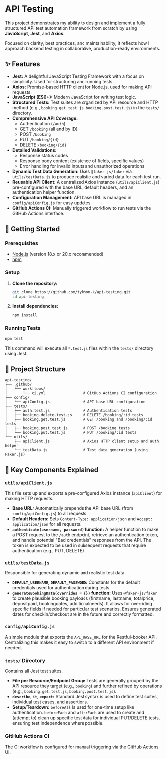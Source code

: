 # API Testing

This project demonstrates my ability to design and implement a fully structured API test automation framework from scratch by using **JavaScript**, **Jest**, and **Axios**.

Focused on clarity, best practices, and maintainability, it reflects how I approach backend testing in collaborative, production-ready environments.

## ✨ Features

- **Jest:** A delightful JavaScript Testing Framework with a focus on simplicity. Used for structuring and running tests.
- **Axios:** Promise-based HTTP client for Node.js, used for making API requests.
- **JavaScript (ES6+):** Modern JavaScript for writing test logic.
- **Structured Tests:** Test suites are organized by API resource and HTTP method (e.g., `booking.get.test.js`, `booking.post.test.js`) in the `tests/` directory.
- **Comprehensive API Coverage:**
  - Authentication (`/auth`)
  - GET `/booking` (all and by ID)
  - POST `/booking`
  - PUT `/booking/{id}`
  - DELETE `/booking/{id}`
- **Detailed Validations:**
  - Response status codes
  - Response body content (existence of fields, specific values)
  - Error handling for invalid inputs and unauthorized operations
- **Dynamic Test Data Generation:** Uses `@faker-js/faker` via `utils/testData.js` to produce realistic and varied data for each test run.
- **Reusable API Client:** A centralized Axios instance (`utils/apiClient.js`) pre-configured with the base URL, default headers, and an authentication helper function.
- **Configuration Management:** API base URL is managed in `config/apiConfig.js` for easy updates.
- **GitHub Actions CI:** Manually triggered workflow to run tests via the GitHub Actions interface.

## 🚀 Getting Started

### Prerequisites

- [Node.js](https://nodejs.org/en/download/) (version 18.x or 20.x recommended)
- [npm](https://www.npmjs.com/get-npm)

### Setup

1.  **Clone the repository:**

    ```bash
    git clone https://github.com/tykhon-k/api-testing.git
    cd api-testing
    ```

2.  **Install dependencies:**
    ```bash
    npm install
    ```

### Running Tests

```bash
npm test
```

This command will execute all `*.test.js` files within the `tests/` directory using Jest.

## 📂 Project Structure

```
api-testing/
├── .github/
│   └── workflows/
│       └── ci.yml                 # GitHub Actions CI configuration
├── config/
│   └── apiConfig.js               # API base URL configuration
├── tests/
│   ├── auth.test.js               # Authentication tests
│   ├── booking.delete.test.js     # DELETE /booking/:id tests
│   ├── booking.get.test.js        # GET /booking and /booking/:id tests
│   ├── booking.post.test.js       # POST /booking tests
│   └── booking.put.test.js        # PUT /booking/:id tests
└── utils/
    ├── apiClient.js               # Axios HTTP client setup and auth helper
    └── testData.js                # Test data generation (using Faker.js)
```

## 🧪 Key Components Explained

### `utils/apiClient.js`

This file sets up and exports a pre-configured Axios instance (`apiClient`) for making HTTP requests.

- **Base URL:** Automatically prepends the API base URL (from `config/apiConfig.js`) to all requests.
- **Default Headers:** Sets `Content-Type: application/json` and `Accept: application/json` for all requests.
- **`authenticate(username, password)` function:** A helper function to make a POST request to the `/auth` endpoint, retrieve an authentication token, and handle potential "Bad credentials" responses from the API. The token is expected to be used in subsequent requests that require authentication (e.g., PUT, DELETE).

### `utils/testData.js`

Responsible for generating dynamic and realistic test data.

- **`DEFAULT_USERNAME`, `DEFAULT_PASSWORD`:** Constants for the default credentials used for authentication during tests.
- **`generateBookingData(overrides = {})` function:** Uses `@faker-js/faker` to create plausible booking payloads (firstname, lastname, totalprice, depositpaid, bookingdates, additionalneeds). It allows for overriding specific fields if needed for particular test scenarios. Ensures generated dates for checkin/checkout are in the future and correctly formatted.

### `config/apiConfig.js`

A simple module that exports the `API_BASE_URL` for the Restful-booker API. Centralizing this makes it easy to switch to a different API environment if needed.

### `tests/` Directory

Contains all Jest test suites.

- **File per Resource/Endpoint Group:** Tests are generally grouped by the API resource they target (e.g., `booking`) and further refined by operations (e.g., `booking.get.test.js`, `booking.post.test.js`).
- **`describe`, `it`, `expect`:** Standard Jest syntax is used to define test suites, individual test cases, and assertions.
- **Setup/Teardown:** `beforeAll` is used for one-time setup like authentication. `beforeEach` and `afterEach` are used to create and (attempt to) clean up specific test data for individual PUT/DELETE tests, ensuring test independence where possible.

### GitHub Actions CI

The CI workflow is configured for manual triggering via the GitHub Actions UI.
